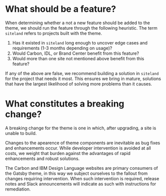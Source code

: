 # What should be a feature?

When determining whether a not a new feature should be added to the theme, we
should run the feature through the following heuristic. The term `siteland`
refers to projects built with the theme.

1. Has it existed in `siteland` long enough to uncover edge cases and
   requirements (1-3 months depending on usage)?
1. Would Carbon, IDL, or Brand Center benefit from this feature?
1. Would more than one site not mentioned above benefit from this feature?

If any of the above are false, we recommend building a solution in `siteland`
for the project that needs it most. This ensures we bring in mature, solutions
that have the largest likelihood of solving more problems than it causes.

# What constitutes a breaking change?

A breaking change for the theme is one in which, after upgrading, a site is
unable to build.

Changes to the apearence of theme components are inevitable as bug fixes and
enhancements occur. While developer intervention is avoided at all costs, we
weight that burden against the advantages of rapid enhancements and robust
solutions.

The Carbon and IBM Design Language websites are primary consumers of the Gatsby
theme, in this way we subject ourselves to the fallout from changes requiring
intervention. When such intervention is required, release notes and Slack
announcements will indicate as such with instructions for remediation.
